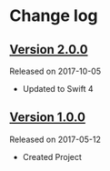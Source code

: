 # Change log

## [Version 2.0.0](https://github.com/efremidze/Pegasus/releases/tag/2.0.0)
Released on 2017-10-05

- Updated to Swift 4

## [Version 1.0.0](https://github.com/efremidze/Pegasus/releases/tag/1.0.0)
Released on 2017-05-12

- Created Project
